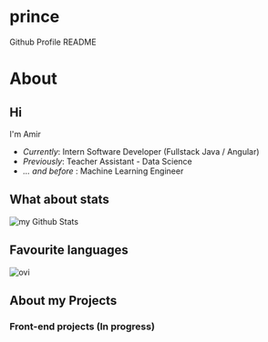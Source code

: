 # prince
Github Profile README

# About
<h2>Hi</h2>

I'm Amir

- <i>Currently</i>: Intern Software Developer (Fullstack Java / Angular)
- <i>Previously</i>: Teacher Assistant - Data Science
- <i>... and before </i>: Machine Learning Engineer

<h2>What about stats</h2>

<img align="center" src="https://github-readme-stats.vercel.app/api?username=prince&include_all_commits=true&count_private=true&show_icons=true&line_height=20&title_color=2B5BBD&icon_color=1124BB&text_color=A1A1A1&bg_color=0,000000,130F40" alt="my Github Stats"/>

<h2>Favourite languages</h2>

<img src="https://github-readme-stats.vercel.app/api/top-langs?username=prince&show_icons=true&locale=en&layout=compact&theme=chartreuse-dark" alt="ovi" />

<h2> About my Projects </h2>

<h3>Front-end projects (In progress)</h3>

